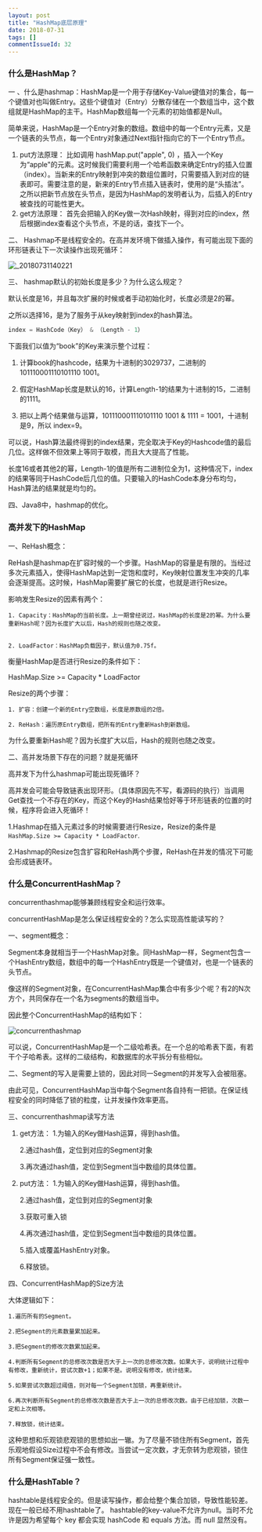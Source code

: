 ```yaml
---
layout: post
title: "HashMap底层原理"
date: 2018-07-31
tags: []
commentIssueId: 32
---
```


### 什么是HashMap？

一 、什么是hashmap：HashMap是一个用于存储Key-Value键值对的集合，每一个键值对也叫做Entry。这些个键值对（Entry）分散存储在一个数组当中，这个数组就是HashMap的主干。HashMap数组每一个元素的初始值都是Null。

简单来说，HashMap是一个Entry对象的数组。数组中的每一个Entry元素，又是一个链表的头节点，每一个Entry对象通过Next指针指向它的下一个Entry节点。

1. put方法原理：
    比如调用 hashMap.put("apple", 0) ，插入一个Key为“apple"的元素。这时候我们需要利用一个哈希函数来确定Entry的插入位置（index）。当新来的Entry映射到冲突的数组位置时，只需要插入到对应的链表即可。需要注意的是，新来的Entry节点插入链表时，使用的是“头插法”。之所以把新节点放在头节点，是因为HashMap的发明者认为，后插入的Entry被查找的可能性更大。
2. get方法原理：
    首先会把输入的Key做一次Hash映射，得到对应的index，然后根据index查看这个头节点，不是的话，查找下一个。

二、 Hashmap不是线程安全的。在高并发环境下做插入操作，有可能出现下面的环形链表让下一次读操作出现死循环：

![_20180731140221](https://user-images.githubusercontent.com/20008525/43440632-9a1ad608-94ca-11e8-9c43-026f16146226.png)

三、 hashmap默认的初始长度是多少？为什么这么规定？

默认长度是16，并且每次扩展的时候或者手动初始化时，长度必须是2的幂。

之所以选择16，是为了服务于从key映射到index的hash算法。
```java
index = HashCode（Key） & （Length - 1）
```
下面我们以值为“book”的Key来演示整个过程：

1. 计算book的hashcode，结果为十进制的3029737，二进制的101110001110101110 1001。

2. 假定HashMap长度是默认的16，计算Length-1的结果为十进制的15，二进制的1111。

3. 把以上两个结果做与运算，101110001110101110 1001 & 1111 = 1001，十进制是9，所以 index=9。

可以说，Hash算法最终得到的index结果，完全取决于Key的Hashcode值的最后几位。这样做不但效果上等同于取模，而且大大提高了性能。

长度16或者其他2的幂，Length-1的值是所有二进制位全为1，这种情况下，index的结果等同于HashCode后几位的值。只要输入的HashCode本身分布均匀，Hash算法的结果就是均匀的。

四、Java8中，hashmap的优化。

### 高并发下的HashMap

一、ReHash概念：  

ReHash是hashmap在扩容时候的一个步骤。HashMap的容量是有限的。当经过多次元素插入，使得HashMap达到一定饱和度时，Key映射位置发生冲突的几率会逐渐提高。这时候，HashMap需要扩展它的长度，也就是进行Resize。

影响发生Resize的因素有两个：

    1. Capacity：HashMap的当前长度。上一期曾经说过，HashMap的长度是2的幂。为什么要重新Hash呢？因为长度扩大以后，Hash的规则也随之改变。


    2. LoadFactor：HashMap负载因子，默认值为0.75f。

衡量HashMap是否进行Resize的条件如下：

HashMap.Size >= Capacity * LoadFactor

Resize的两个步骤：

    1. 扩容：创建一个新的Entry空数组，长度是原数组的2倍。

    2. ReHash：遍历原Entry数组，把所有的Entry重新Hash到新数组。


为什么要重新Hash呢？因为长度扩大以后，Hash的规则也随之改变。


二、高并发场景下存在的问题？就是死循环

高并发下为什么hashmap可能出现死循环？

高并发会可能会导致链表出现环形。（具体原因先不写，看源码的执行）当调用Get查找一个不存在的Key，而这个Key的Hash结果恰好等于环形链表的位置的时候，程序将会进入死循环！

1.Hashmap在插入元素过多的时候需要进行Resize，Resize的条件是`HashMap.Size >= Capacity * LoadFactor`.

2.Hashmap的Resize包含扩容和ReHash两个步骤，ReHash在并发的情况下可能会形成链表环。

### 什么是ConcurrentHashMap？

concurrenthashmap能够兼顾线程安全和运行效率。

concurrentHashMap是怎么保证线程安全的？怎么实现高性能读写的？

一、segment概念：

Segment本身就相当于一个HashMap对象。同HashMap一样，Segment包含一个HashEntry数组，数组中的每一个HashEntry既是一个键值对，也是一个链表的头节点。

像这样的Segment对象，在ConcurrentHashMap集合中有多少个呢？有2的N次方个，共同保存在一个名为segments的数组当中。

因此整个ConcurrentHashMap的结构如下：

![concurrenthashmap](https://user-images.githubusercontent.com/20008525/43448566-e915768a-94e0-11e8-8a2e-f1ed1940e202.png)

可以说，ConcurrentHashMap是一个二级哈希表。在一个总的哈希表下面，有若干个子哈希表。这样的二级结构，和数据库的水平拆分有些相似。

二、Segment的写入是需要上锁的，因此对同一Segment的并发写入会被阻塞。

由此可见，ConcurrentHashMap当中每个Segment各自持有一把锁。在保证线程安全的同时降低了锁的粒度，让并发操作效率更高。

三、concurrenthashmap读写方法

1. get方法：
    1.为输入的Key做Hash运算，得到hash值。

    2.通过hash值，定位到对应的Segment对象

    3.再次通过hash值，定位到Segment当中数组的具体位置。

2. put方法：
    1.为输入的Key做Hash运算，得到hash值。

    2.通过hash值，定位到对应的Segment对象

    3.获取可重入锁

    4.再次通过hash值，定位到Segment当中数组的具体位置。

    5.插入或覆盖HashEntry对象。

    6.释放锁。

四、ConcurrentHashMap的Size方法

大体逻辑如下：

    1.遍历所有的Segment。

    2.把Segment的元素数量累加起来。

    3.把Segment的修改次数累加起来。

    4.判断所有Segment的总修改次数是否大于上一次的总修改次数。如果大于，说明统计过程中有修改，重新统计，尝试次数+1；如果不是。说明没有修改，统计结束。

    5.如果尝试次数超过阈值，则对每一个Segment加锁，再重新统计。

    6.再次判断所有Segment的总修改次数是否大于上一次的总修改次数。由于已经加锁，次数一定和上次相等。

    7.释放锁，统计结束。

这种思想和乐观锁悲观锁的思想如出一辙。为了尽量不锁住所有Segment，首先乐观地假设Size过程中不会有修改。当尝试一定次数，才无奈转为悲观锁，锁住所有Segment保证强一致性。

### 什么是HashTable？

hashtable是线程安全的。但是读写操作，都会给整个集合加锁，导致性能较差。现在一般已经不用hashtable了。
hashtable的key-value不允许为null。当时不允许是因为希望每个 key 都会实现 hashCode 和 equals 方法。而 null 显然没有。